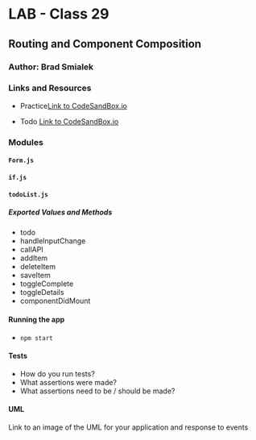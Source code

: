 # LAB - Class 29 

## Routing and Component Composition

### Author: Brad Smialek

### Links and Resources
* Practice[Link to CodeSandBox.io](https://codesandbox.io/embed/class-29-starter-code-huq2k)

* Todo [Link to CodeSandBox.io](https://codesandbox.io/s/charming-flower-vrfb8)

### Modules

#### `Form.js`
#### `if.js`
#### `todoList.js`

##### Exported Values and Methods
* todo
 * handleInputChange
 * callAPI
 * addItem
 * deleteItem
 * saveItem
 * toggleComplete
 * toggleDetails
 * componentDidMount



#### Running the app
* `npm start`

  
#### Tests
* How do you run tests?
* What assertions were made?
* What assertions need to be / should be made?

#### UML
Link to an image of the UML for your application and response to events
